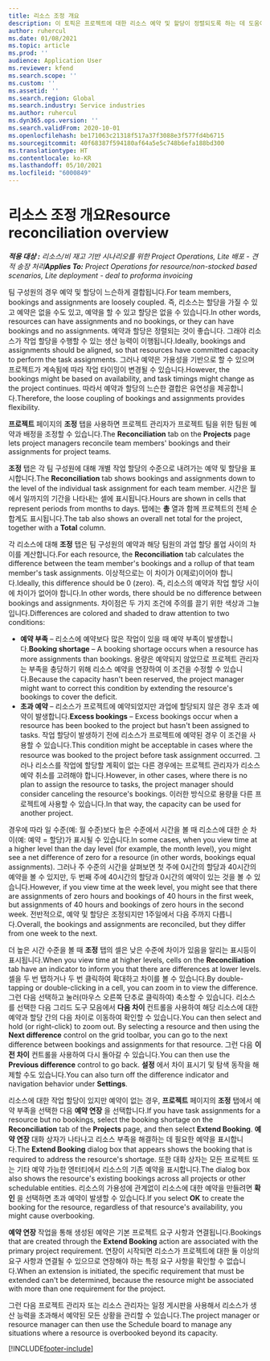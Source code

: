 ```yaml
---
title: 리소스 조정 개요
description: 이 토픽은 프로젝트에 대한 리소스 예약 및 할당이 정렬되도록 하는 데 도움이 되는 정보를 제공합니다.
author: ruhercul
ms.date: 01/08/2021
ms.topic: article
ms.prod: ''
audience: Application User
ms.reviewer: kfend
ms.search.scope: ''
ms.custom: ''
ms.assetid: ''
ms.search.region: Global
ms.search.industry: Service industries
ms.author: ruhercul
ms.dyn365.ops.version: ''
ms.search.validFrom: 2020-10-01
ms.openlocfilehash: be171063c21318f517a37f3088e3f577fd4b6715
ms.sourcegitcommit: 40f68387f594180af64a5e5c748b6efa188bd300
ms.translationtype: HT
ms.contentlocale: ko-KR
ms.lasthandoff: 05/10/2021
ms.locfileid: "6000849"
---
```

# <a name="resource-reconciliation-overview"></a><span data-ttu-id="c01c6-103">리소스 조정 개요</span><span class="sxs-lookup"><span data-stu-id="c01c6-103">Resource reconciliation overview</span></span>

<span data-ttu-id="c01c6-104">_**적용 대상 :** 리소스/비 재고 기반 시나리오를 위한 Project Operations, Lite 배포 - 견적 송장 처리_</span><span class="sxs-lookup"><span data-stu-id="c01c6-104">_**Applies To:** Project Operations for resource/non-stocked based scenarios, Lite deployment - deal to proforma invoicing_</span></span>

<span data-ttu-id="c01c6-105">팀 구성원의 경우 예약 및 할당이 느슨하게 결합됩니다.</span><span class="sxs-lookup"><span data-stu-id="c01c6-105">For team members, bookings and assignments are loosely coupled.</span></span> <span data-ttu-id="c01c6-106">즉, 리소스는 할당을 가질 수 있고 예약은 없을 수도 있고, 예약을 할 수 있고 할당은 없을 수 있습니다.</span><span class="sxs-lookup"><span data-stu-id="c01c6-106">In other words, resources can have assignments and no bookings, or they can have bookings and no assignments.</span></span> <span data-ttu-id="c01c6-107">예약과 할당은 정렬되는 것이 좋습니다. 그래야 리소스가 작업 할당을 수행할 수 있는 생산 능력이 이행됩니다.</span><span class="sxs-lookup"><span data-stu-id="c01c6-107">Ideally, bookings and assignments should be aligned, so that resources have committed capacity to perform the task assignments.</span></span> <span data-ttu-id="c01c6-108">그러나 예약은 가용성을 기반으로 할 수 있으며 프로젝트가 계속됨에 따라 작업 타이밍이 변경될 수 있습니다.</span><span class="sxs-lookup"><span data-stu-id="c01c6-108">However, the bookings might be based on availability, and task timings might change as the project continues.</span></span> <span data-ttu-id="c01c6-109">따라서 예약과 할당의 느슨한 결합은 유연성을 제공합니다.</span><span class="sxs-lookup"><span data-stu-id="c01c6-109">Therefore, the loose coupling of bookings and assignments provides flexibility.</span></span>

<span data-ttu-id="c01c6-110">**프로젝트** 페이지의 **조정** 탭을 사용하면 프로젝트 관리자가 프로젝트 팀을 위한 팀원 예약과 배정을 조정할 수 있습니다.</span><span class="sxs-lookup"><span data-stu-id="c01c6-110">The **Reconciliation** tab on the **Projects** page lets project managers reconcile team members' bookings and their assignments for project teams.</span></span>

<span data-ttu-id="c01c6-111">**조정** 탭은 각 팀 구성원에 대해 개별 작업 할당의 수준으로 내려가는 예약 및 할당을 표시합니다.</span><span class="sxs-lookup"><span data-stu-id="c01c6-111">The **Reconciliation** tab shows bookings and assignments down to the level of the individual task assignment for each team member.</span></span> <span data-ttu-id="c01c6-112">시간은 월에서 일까지의 기간을 나타내는 셀에 표시됩니다.</span><span class="sxs-lookup"><span data-stu-id="c01c6-112">Hours are shown in cells that represent periods from months to days.</span></span> <span data-ttu-id="c01c6-113">탭에는 **총** 열과 함께 프로젝트의 전체 순합계도 표시됩니다.</span><span class="sxs-lookup"><span data-stu-id="c01c6-113">The tab also shows an overall net total for the project, together with a **Total** column.</span></span>

<span data-ttu-id="c01c6-114">각 리소스에 대해 **조정** 탭은 팀 구성원의 예약과 해당 팀원의 과업 할당 롤업 사이의 차이를 계산합니다.</span><span class="sxs-lookup"><span data-stu-id="c01c6-114">For each resource, the **Reconciliation** tab calculates the difference between the team member's bookings and a rollup of that team member's task assignments.</span></span> <span data-ttu-id="c01c6-115">이상적으로는 이 차이가 0(제로)이어야 합니다.</span><span class="sxs-lookup"><span data-stu-id="c01c6-115">Ideally, this difference should be 0 (zero).</span></span> <span data-ttu-id="c01c6-116">즉, 리소스의 예약과 작업 할당 사이에 차이가 없어야 합니다.</span><span class="sxs-lookup"><span data-stu-id="c01c6-116">In other words, there should be no difference between bookings and assignments.</span></span> <span data-ttu-id="c01c6-117">차이점은 두 가지 조건에 주의를 끌기 위한 색상과 그늘입니다.</span><span class="sxs-lookup"><span data-stu-id="c01c6-117">Differences are colored and shaded to draw attention to two conditions:</span></span>

- <span data-ttu-id="c01c6-118">**예약 부족** – 리소스에 예약보다 많은 작업이 있을 때 예약 부족이 발생합니다.</span><span class="sxs-lookup"><span data-stu-id="c01c6-118">**Booking shortage** – A booking shortage occurs when a resource has more assignments than bookings.</span></span> <span data-ttu-id="c01c6-119">용량은 예약되지 않았므로 프로젝트 관리자는 부족을 충당하기 위해 리소스 예약을 연장하여 이 조건을 수정할 수 있습니다.</span><span class="sxs-lookup"><span data-stu-id="c01c6-119">Because the capacity hasn't been reserved, the project manager might want to correct this condition by extending the resource's bookings to cover the deficit.</span></span>
- <span data-ttu-id="c01c6-120">**초과 예약** – 리소스가 프로젝트에 예약되었지만 과업에 할당되지 않은 경우 초과 예약이 발생합니다.</span><span class="sxs-lookup"><span data-stu-id="c01c6-120">**Excess bookings** – Excess bookings occur when a resource has been booked to the project but hasn't been assigned to tasks.</span></span> <span data-ttu-id="c01c6-121">작업 할당이 발생하기 전에 리소스가 프로젝트에 예약된 경우 이 조건을 사용할 수 있습니다.</span><span class="sxs-lookup"><span data-stu-id="c01c6-121">This condition might be acceptable in cases where the resource was booked to the project before task assignment occurred.</span></span> <span data-ttu-id="c01c6-122">그러나 리소스를 작업에 할당할 계획이 없는 다른 경우에는 프로젝트 관리자가 리소스 예약 취소를 고려해야 합니다.</span><span class="sxs-lookup"><span data-stu-id="c01c6-122">However, in other cases, where there is no plan to assign the resource to tasks, the project manager should consider canceling the resource's bookings.</span></span> <span data-ttu-id="c01c6-123">이러한 방식으로 용량을 다른 프로젝트에 사용할 수 있습니다.</span><span class="sxs-lookup"><span data-stu-id="c01c6-123">In that way, the capacity can be used for another project.</span></span>

<span data-ttu-id="c01c6-124">경우에 따라 일 수준(예: 월 수준)보다 높은 수준에서 시간을 볼 때 리소스에 대한 순 차이(예: 예약 = 할당)가 표시될 수 있습니다.</span><span class="sxs-lookup"><span data-stu-id="c01c6-124">In some cases, when you view time at a higher level than the day level (for example, the month level), you might see a net difference of zero for a resource (in other words, bookings equal assignments).</span></span> <span data-ttu-id="c01c6-125">그러나 주 수준의 시간을 살펴보면 첫 주에 0시간의 할당과 40시간의 예약을 볼 수 있지만, 두 번째 주에 40시간의 할당과 0시간의 예약이 있는 것을 볼 수 있습니다.</span><span class="sxs-lookup"><span data-stu-id="c01c6-125">However, if you view time at the week level, you might see that there are assignments of zero hours and bookings of 40 hours in the first week, but assignments of 40 hours and bookings of zero hours in the second week.</span></span> <span data-ttu-id="c01c6-126">전반적으로, 예약 및 할당은 조정되지만 1주일에서 다음 주까지 다릅니다.</span><span class="sxs-lookup"><span data-stu-id="c01c6-126">Overall, the bookings and assignments are reconciled, but they differ from one week to the next.</span></span>

<span data-ttu-id="c01c6-127">더 높은 시간 수준을 볼 때 **조정** 탭의 셀은 낮은 수준에 차이가 있음을 알리는 표시등이 표시됩니다.</span><span class="sxs-lookup"><span data-stu-id="c01c6-127">When you view time at higher levels, cells on the **Reconciliation** tab have an indicator to inform you that there are differences at lower levels.</span></span> <span data-ttu-id="c01c6-128">셀을 두 번 탭하거나 두 번 클릭하여 확대하고 차이를 볼 수 있습니다.</span><span class="sxs-lookup"><span data-stu-id="c01c6-128">By double-tapping or double-clicking in a cell, you can zoom in to view the difference.</span></span> <span data-ttu-id="c01c6-129">그런 다음 선택하고 눌러(마우스 오른쪽 단추로 클릭하여) 축소할 수 있습니다. 리소스를 선택한 다음 그리드 도구 모음에서 **다음 차이** 컨트롤을 사용하여 해당 리소스에 대한 예약과 할당 간의 다음 차이로 이동하여 확인할 수 있습니다.</span><span class="sxs-lookup"><span data-stu-id="c01c6-129">You can then select and hold (or right-click) to zoom out. By selecting a resource and then using the **Next difference** control on the grid toolbar, you can go to the next difference between bookings and assignments for that resource.</span></span> <span data-ttu-id="c01c6-130">그런 다음 **이전 차이** 컨트롤을 사용하여 다시 돌아갈 수 있습니다.</span><span class="sxs-lookup"><span data-stu-id="c01c6-130">You can then use the **Previous difference** control to go back.</span></span> <span data-ttu-id="c01c6-131">**설정** 에서 차이 표시기 및 탐색 동작을 해제할 수도 있습니다.</span><span class="sxs-lookup"><span data-stu-id="c01c6-131">You can also turn off the difference indicator and navigation behavior under **Settings**.</span></span>

<span data-ttu-id="c01c6-132">리소스에 대한 작업 할당이 있지만 예약이 없는 경우, **프로젝트** 페이지의 **조정** 탭에서 예약 부족을 선택한 다음 **예약 연장** 을 선택합니다.</span><span class="sxs-lookup"><span data-stu-id="c01c6-132">If you have task assignments for a resource but no bookings, select the booking shortage on the **Reconciliation** tab of the **Projects** page, and then select **Extend Booking**.</span></span> <span data-ttu-id="c01c6-133">**예약 연장** 대화 상자가 나타나고 리소스 부족을 해결하는 데 필요한 예약을 표시합니다.</span><span class="sxs-lookup"><span data-stu-id="c01c6-133">The **Extend Booking** dialog box that appears shows the booking that is required to address the resource's shortage.</span></span> <span data-ttu-id="c01c6-134">또한 대화 상자는 모든 프로젝트 또는 기타 예약 가능한 엔터티에서 리소스의 기존 예약을 표시합니다.</span><span class="sxs-lookup"><span data-stu-id="c01c6-134">The dialog box also shows the resource's existing bookings across all projects or other schedulable entities.</span></span> <span data-ttu-id="c01c6-135">리소스의 가용성에 관계없이 리소스에 대한 예약을 만들려면 **확인** 을 선택하면 초과 예약이 발생할 수 있습니다.</span><span class="sxs-lookup"><span data-stu-id="c01c6-135">If you select **OK** to create the booking for the resource, regardless of that resource's availability, you might cause overbooking.</span></span>

<span data-ttu-id="c01c6-136">**예약 연장** 작업을 통해 생성된 예약은 기본 프로젝트 요구 사항과 연결됩니다.</span><span class="sxs-lookup"><span data-stu-id="c01c6-136">Bookings that are created through the **Extend Booking** action are associated with the primary project requirement.</span></span> <span data-ttu-id="c01c6-137">연장이 시작되면 리소스가 프로젝트에 대한 둘 이상의 요구 사항과 연결될 수 있으므로 연장해야 하는 특정 요구 사항을 확인할 수 없습니다.</span><span class="sxs-lookup"><span data-stu-id="c01c6-137">When an extension is initiated, the specific requirement that must be extended can't be determined, because the resource might be associated with more than one requirement for the project.</span></span>

<span data-ttu-id="c01c6-138">그런 다음 프로젝트 관리자 또는 리소스 관리자는 일정 게시판을 사용해서 리소스가 생산 능력을 초과해서 예약된 모든 상황을 관리할 수 있습니다.</span><span class="sxs-lookup"><span data-stu-id="c01c6-138">The project manager or resource manager can then use the Schedule board to manage any situations where a resource is overbooked beyond its capacity.</span></span>


[!INCLUDE[footer-include](../includes/footer-banner.md)]